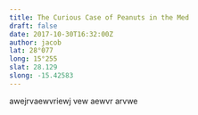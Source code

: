 ```yaml
---
title: The Curious Case of Peanuts in the Med
draft: false
date: 2017-10-30T16:32:00Z
author: jacob
lat: 28°077
long: 15°255
slat: 28.129
slong: -15.42583
---
```

awejrvaewvriewj
vew
aewvr
arvwe
